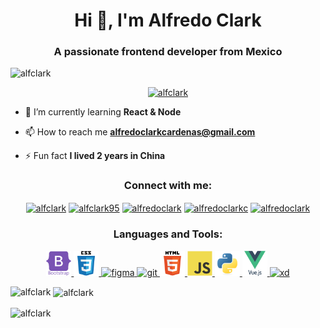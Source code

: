 <h1 align="center">Hi 👋, I'm Alfredo Clark</h1>
<h3 align="center">A passionate frontend developer from Mexico</h3>

<p align="left"> <img src="https://komarev.com/ghpvc/?username=alfclark&label=Profile%20views&color=a935de&style=flat" alt="alfclark" /> </p>

<p align="center"> <a href="https://github.com/ryo-ma/github-profile-trophy"><img src="https://github-profile-trophy.vercel.app/?username=alfclark" alt="alfclark" /></a> </p>


- 🌱 I’m currently learning **React & Node**

- 📫 How to reach me **alfredoclarkcardenas@gmail.com**

- ⚡ Fun fact **I lived 2 years in China**

<h3 align="center">Connect with me:</h3>
<p align="center">
<a href="https://codepen.io/alfclark" target="blank"><img align="center" src="https://raw.githubusercontent.com/rahuldkjain/github-profile-readme-generator/master/src/images/icons/Social/codepen.svg" alt="alfclark" height="30" width="40" /></a>
<a href="https://twitter.com/alfclark95" target="blank"><img align="center" src="https://raw.githubusercontent.com/rahuldkjain/github-profile-readme-generator/master/src/images/icons/Social/twitter.svg" alt="alfclark95" height="30" width="40" /></a>
<a href="https://linkedin.com/in/alfredoclark" target="blank"><img align="center" src="https://raw.githubusercontent.com/rahuldkjain/github-profile-readme-generator/master/src/images/icons/Social/linked-in-alt.svg" alt="alfredoclark" height="30" width="40" /></a>
<a href="https://fb.com/alfredoclarkc" target="blank"><img align="center" src="https://raw.githubusercontent.com/rahuldkjain/github-profile-readme-generator/master/src/images/icons/Social/facebook.svg" alt="alfredoclarkc" height="30" width="40" /></a>
<a href="https://instagram.com/alfredoclark" target="blank"><img align="center" src="https://raw.githubusercontent.com/rahuldkjain/github-profile-readme-generator/master/src/images/icons/Social/instagram.svg" alt="alfredoclark" height="30" width="40" /></a>
</p>

<h3 align="center">Languages and Tools:</h3>
<p align="center"> <a href="https://getbootstrap.com" target="_blank" rel="noreferrer"> <img src="https://raw.githubusercontent.com/devicons/devicon/master/icons/bootstrap/bootstrap-plain-wordmark.svg" alt="bootstrap" width="40" height="40"/> </a> <a href="https://www.w3schools.com/css/" target="_blank" rel="noreferrer"> <img src="https://raw.githubusercontent.com/devicons/devicon/master/icons/css3/css3-original-wordmark.svg" alt="css3" width="40" height="40"/> </a> <a href="https://www.figma.com/" target="_blank" rel="noreferrer"> <img src="https://www.vectorlogo.zone/logos/figma/figma-icon.svg" alt="figma" width="40" height="40"/> </a> <a href="https://git-scm.com/" target="_blank" rel="noreferrer"> <img src="https://www.vectorlogo.zone/logos/git-scm/git-scm-icon.svg" alt="git" width="40" height="40"/> </a> <a href="https://www.w3.org/html/" target="_blank" rel="noreferrer"> <img src="https://raw.githubusercontent.com/devicons/devicon/master/icons/html5/html5-original-wordmark.svg" alt="html5" width="40" height="40"/> </a> <a href="https://developer.mozilla.org/en-US/docs/Web/JavaScript" target="_blank" rel="noreferrer"> <img src="https://raw.githubusercontent.com/devicons/devicon/master/icons/javascript/javascript-original.svg" alt="javascript" width="40" height="40"/> </a> <a href="https://www.python.org" target="_blank" rel="noreferrer"> <img src="https://raw.githubusercontent.com/devicons/devicon/master/icons/python/python-original.svg" alt="python" width="40" height="40"/> </a> <a href="https://vuejs.org/" target="_blank" rel="noreferrer"> <img src="https://raw.githubusercontent.com/devicons/devicon/master/icons/vuejs/vuejs-original-wordmark.svg" alt="vuejs" width="40" height="40"/> </a> <a href="https://www.adobe.com/products/xd.html" target="_blank" rel="noreferrer"> <img src="https://cdn.worldvectorlogo.com/logos/adobe-xd.svg" alt="xd" width="40" height="40"/> </a> </p>

<p><img align="left" src="https://github-readme-stats.vercel.app/api/top-langs?username=alfclark&show_icons=true&theme=dark&locale=en&layout=compact" alt="alfclark" /></p>

<p>&nbsp;<img align="center" src="https://github-readme-stats.vercel.app/api?username=alfclark&show_icons=true&theme=dark&locale=en" alt="alfclark" /></p>

<p><img align="center" src="https://github-readme-streak-stats.herokuapp.com/?user=alfclark&theme=dark" alt="alfclark" /></p>
